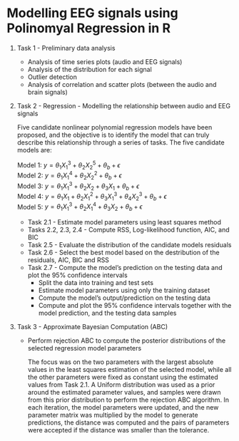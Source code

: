# Modelling EEG signals using Polinomyal Regression in R

  1. Task 1 - Preliminary data analysis 
     - Analysis of time series plots (audio and EEG signals)	
     - Analysis of the distribution for each signal	
     - Outlier detection	
     - Analysis of correlation and scatter plots (between the audio and brain signals)

  2. Task 2 - Regression - Modelling the relationship between audio and EEG signals

      Five candidate nonlinear polynomial regression models have been proposed, and the objective is to identify the model that can truly describe this relationship through a series of tasks. The five candidate models are:
      
      Model 1: $y=θ_1 Χ_1^3+θ_2 Χ_2^5+θ_b+ϵ$     
      Model 2: $y=θ_1 Χ_1^4+θ_2 Χ_2^2+θ_b+ϵ$     
      Model 3: $y=θ_1 Χ_1^3+θ_2 Χ_2+θ_3 Χ_1+θ_b+ϵ$     
      Model 4: $y=θ_1 Χ_1+θ_2 Χ_1^2+θ_3 Χ_1^3+θ_4 Χ_2^3+θ_b+ϵ$     
      Model 5: $y=θ_1 Χ_1^3+θ_2 Χ_1^4+θ_3 Χ_2+θ_b+ϵ$

     - Task 2.1 - Estimate model parameters using least squares method  
     - Tasks 2.2, 2.3, 2.4 - Compute RSS, Log-likelihood function, AIC, and BIC 
     - Task 2.5 - Evaluate the distribution of the candidate models residuals 
     - Task 2.6 - Select the best model based on the destribution of the residuals, AIC, BIC and RSS
     - Task 2.7 - Compute the model’s prediction on the testing data and plot the 95% confidence intervals  
         - Split the data into training and test sets  
         - Estimate model parameters using only the training dataset
         - Compute the model’s output/prediction on the testing data
         - Compute and plot the 95% confidence intervals together with the model prediction, and the testing data samples
       
  3. Task 3 - Approximate Bayesian Computation (ABC) 
     - Perform rejection ABC to compute the posterior distributions of the selected regression model parameters
     
          The focus was on the two parameters with the largest absolute values in the least squares estimation of the selected model, while all the other parameters were fixed as constant using the estimated values from Task 2.1.
          A Uniform distribution was used as a prior around the estimated parameter values, and samples were drawn from this prior distribution to perform the rejection ABC algorithm.
          In each iteration, the model parameters were updated, and the new parameter matrix was multiplied by the model to generate predictions, the distance was computed and the pairs of parameters were accepted if the distance was smaller than the tolerance.
